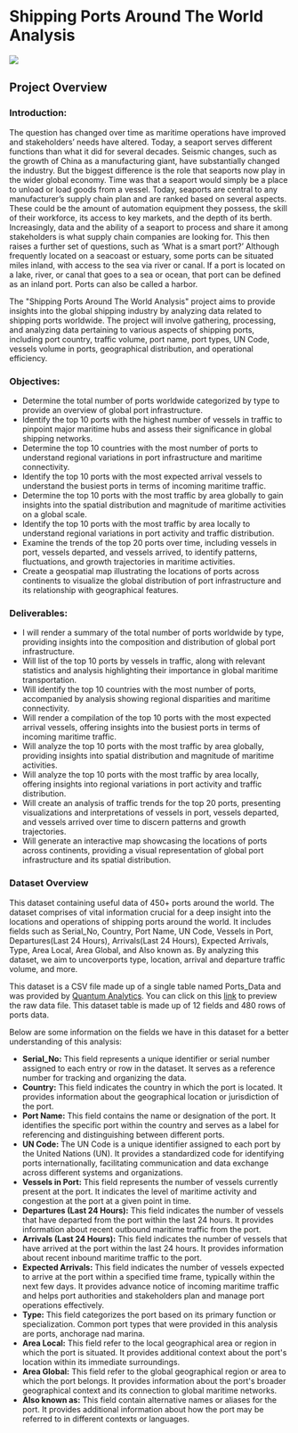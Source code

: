 # Shipping Ports Around The World Analysis
![](Shipping_Ports_image.jpg)


## Project Overview

### Introduction:
The question has changed over time as maritime operations have improved and stakeholders’ needs have altered. Today, a seaport serves different functions than what it did for several decades. Seismic changes, such as the growth of China as a manufacturing giant, have substantially changed the industry. But the biggest difference is the role that seaports now play in the wider global economy. Time was that a seaport would simply be a place to unload or load goods from a vessel. Today, seaports are central to any manufacturer’s supply chain plan and are ranked based on several aspects. These could be the amount of automation equipment they possess, the skill of their workforce, its access to key markets, and the depth of its berth.
Increasingly, data and the ability of a seaport to process and share it among stakeholders is what supply chain companies are looking for. This then raises a further set of questions, such as ‘What is a smart port?’ Although frequently located on a seacoast or estuary, some ports can be situated miles inland, with access to the sea via river or canal. If a port is located on a lake, river, or canal that goes to a sea or ocean, that port can be defined as an inland port. Ports can also be called a harbor.

The "Shipping Ports Around The World Analysis" project aims to provide insights into the global shipping industry by analyzing data related to shipping ports worldwide. The project will involve gathering, processing, and analyzing data pertaining to various aspects of shipping ports, including port country, traffic volume, port name, port types, UN Code, vessels volume in ports, geographical distribution, and operational efficiency. 


### Objectives:
- Determine the total number of ports worldwide categorized by type to provide an overview of global port infrastructure.
- Identify the top 10 ports with the highest number of vessels in traffic to pinpoint major maritime hubs and assess their significance in global shipping networks.
- Determine the top 10 countries with the most number of ports to understand regional variations in port infrastructure and maritime connectivity.
- Identify the top 10 ports with the most expected arrival vessels to understand the busiest ports in terms of incoming maritime traffic.
- Determine the top 10 ports with the most traffic by area globally to gain insights into the spatial distribution and magnitude of maritime activities on a global scale.
- Identify the top 10 ports with the most traffic by area locally to understand regional variations in port activity and traffic distribution.
- Examine the trends of the top 20 ports over time, including vessels in port, vessels departed, and vessels arrived, to identify patterns, fluctuations, and growth trajectories in maritime activities.
- Create a geospatial map illustrating the locations of ports across continents to visualize the global distribution of port infrastructure and its relationship with geographical features.


### Deliverables:
- I will render a summary of the total number of ports worldwide by type, providing insights into the composition and distribution of global port infrastructure.
- Will list of the top 10 ports by vessels in traffic, along with relevant statistics and analysis highlighting their importance in global maritime transportation.
- Will identify the top 10 countries with the most number of ports, accompanied by analysis showing regional disparities and maritime connectivity.
- Will render a compilation of the top 10 ports with the most expected arrival vessels, offering insights into the busiest ports in terms of incoming maritime traffic.
- Will analyze the top 10 ports with the most traffic by area globally, providing insights into spatial distribution and magnitude of maritime activities.
- Will analyze the top 10 ports with the most traffic by area locally, offering insights into regional variations in port activity and traffic distribution.
- Will create an analysis of traffic trends for the top 20 ports, presenting visualizations and interpretations of vessels in port, vessels departed, and vessels arrived over time to discern patterns and growth trajectories.
- Will generate an interactive map showcasing the locations of ports across continents, providing a visual representation of global port infrastructure and its spatial distribution.


### Dataset Overview
This dataset containing useful data of 450+ ports around the world. The dataset comprises of vital information crucial for a deep insight into the locations and operations of shipping ports around the world. It includes fields such as Serial_No, Country, Port Name, UN Code, Vessels in Port, Departures(Last 24 Hours), Arrivals(Last 24 Hours), Expected Arrivals, Type, Area Local, Area Global, and Also known as. By analyzing this dataset, we aim to uncoverports type, location, arrival and departure traffic volume, and more.

This dataset is a CSV file made up of a single table named Ports_Data and was provided by [Quantum Analytics](https://www.quantumanalyticsco.org/). You can click on this [link](Shipping-Ports-Around-The-World-Analysis/blob/main/Port_Data.csv) to preview the raw data file. This dataset table is made up of 12 fields and 480 rows of ports data.

Below are some information on the fields we have in this dataset for a better understanding of this analysis:
- __Serial_No:__ This field represents a unique identifier or serial number assigned to each entry or row in the dataset. It serves as a reference number for tracking and organizing the data.
- __Country:__ This field indicates the country in which the port is located. It provides information about the geographical location or jurisdiction of the port.
- __Port Name:__ This field contains the name or designation of the port. It identifies the specific port within the country and serves as a label for referencing and distinguishing between different ports.
- __UN Code:__ The UN Code is a unique identifier assigned to each port by the United Nations (UN). It provides a standardized code for identifying ports internationally, facilitating communication and data exchange across different systems and organizations.
- __Vessels in Port:__ This field represents the number of vessels currently present at the port. It indicates the level of maritime activity and congestion at the port at a given point in time.
- __Departures (Last 24 Hours):__ This field indicates the number of vessels that have departed from the port within the last 24 hours. It provides information about recent outbound maritime traffic from the port.
- __Arrivals (Last 24 Hours):__ This field indicates the number of vessels that have arrived at the port within the last 24 hours. It provides information about recent inbound maritime traffic to the port.
- __Expected Arrivals:__ This field indicates the number of vessels expected to arrive at the port within a specified time frame, typically within the next few days. It provides advance notice of incoming maritime traffic and helps port authorities and stakeholders plan and manage port operations effectively.
- __Type:__ This field categorizes the port based on its primary function or specialization. Common port types that were provided in this analysis are ports, anchorage nad marina.
- __Area Local:__ This field refer to the local geographical area or region in which the port is situated. It provides additional context about the port's location within its immediate surroundings.
- __Area Global:__ This field refer to the global geographical region or area to which the port belongs. It provides information about the port's broader geographical context and its connection to global maritime networks.
- __Also known as:__ This field contain alternative names or aliases for the port. It provides additional information about how the port may be referred to in different contexts or languages.
